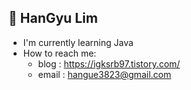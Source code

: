 
## 🌱 HanGyu Lim

- I'm currently learning Java
- How to reach me:
  - blog : https://igksrb97.tistory.com/
  - email : hangue3823@gmail.com

<br>

<!--
**gkr97/gkr97** is a ✨ _special_ ✨ repository because its `README.md` (this file) appears on your GitHub profile.

Here are some ideas to get you started:

- 🔭 I’m currently working on ...
- 🌱 I’m currently learning ...
- 👯 I’m looking to collaborate on ...
- 🤔 I’m looking for help with ...
- 💬 Ask me about ...
- 📫 How to reach me: ...
- 😄 Pronouns: ...
- ⚡ Fun fact: ...
-->


